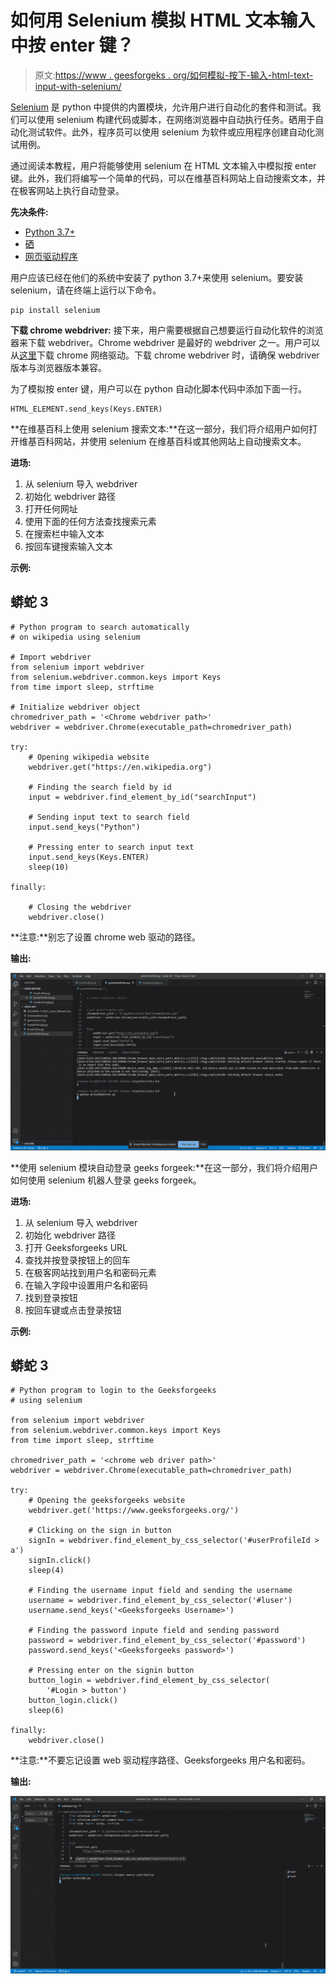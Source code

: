 # 如何用 Selenium 模拟 HTML 文本输入中按 enter 键？

> 原文:[https://www . geesforgeks . org/如何模拟-按下-输入-html-text-input-with-selenium/](https://www.geeksforgeeks.org/how-to-simulate-pressing-enter-in-html-text-input-with-selenium/)

[Selenium](https://www.geeksforgeeks.org/selenium-python-tutorial/) 是 python 中提供的内置模块，允许用户进行自动化的套件和测试。我们可以使用 selenium 构建代码或脚本，在网络浏览器中自动执行任务。硒用于自动化测试软件。此外，程序员可以使用 selenium 为软件或应用程序创建自动化测试用例。

通过阅读本教程，用户将能够使用 selenium 在 HTML 文本输入中模拟按 enter 键。此外，我们将编写一个简单的代码，可以在维基百科网站上自动搜索文本，并在极客网站上执行自动登录。

**先决条件:**

*   [Python 3.7+](https://www.geeksforgeeks.org/python-programming-language/)
*   [硒](https://www.geeksforgeeks.org/selenium-python-tutorial/)
*   [网页驱动程序](https://chromedriver.chromium.org/downloads)

用户应该已经在他们的系统中安装了 python 3.7+来使用 selenium。要安装 selenium，请在终端上运行以下命令。

```
pip install selenium
```

**下载 chrome webdriver:** 接下来，用户需要根据自己想要运行自动化软件的浏览器来下载 webdriver。Chrome webdriver 是最好的 webdriver 之一。用户可以从[这里](https://chromedriver.chromium.org/downloads)下载 chrome 网络驱动。下载 chrome webdriver 时，请确保 webdriver 版本与浏览器版本兼容。

为了模拟按 enter 键，用户可以在 python 自动化脚本代码中添加下面一行。

```
HTML_ELEMENT.send_keys(Keys.ENTER)
```

**在维基百科上使用 selenium 搜索文本:**在这一部分，我们将介绍用户如何打开维基百科网站，并使用 selenium 在维基百科或其他网站上自动搜索文本。

**进场:**

1.  从 selenium 导入 webdriver
2.  初始化 webdriver 路径
3.  打开任何网址
4.  使用下面的任何方法查找搜索元素
5.  在搜索栏中输入文本
6.  按回车键搜索输入文本

**示例:**

## 蟒蛇 3

```
# Python program to search automatically
# on wikipedia using selenium

# Import webdriver
from selenium import webdriver
from selenium.webdriver.common.keys import Keys
from time import sleep, strftime

# Initialize webdriver object
chromedriver_path = '<Chrome webdriver path>'
webdriver = webdriver.Chrome(executable_path=chromedriver_path)

try:
    # Opening wikipedia website
    webdriver.get("https://en.wikipedia.org")

    # Finding the search field by id
    input = webdriver.find_element_by_id("searchInput")

    # Sending input text to search field
    input.send_keys("Python")

    # Pressing enter to search input text
    input.send_keys(Keys.ENTER)
    sleep(10)

finally:

    # Closing the webdriver
    webdriver.close()
```

**注意:**别忘了设置 chrome web 驱动的路径。

**输出:**

![](img/a3376750c3202dab719449753d96f6e6.png)

**使用 selenium 模块自动登录 geeks forgeek:**在这一部分，我们将介绍用户如何使用 selenium 机器人登录 geeks forgeek。

**进场:**

1.  从 selenium 导入 webdriver
2.  初始化 webdriver 路径
3.  打开 Geeksforgeeks URL
4.  查找并按登录按钮上的回车
5.  在极客网站找到用户名和密码元素
6.  在输入字段中设置用户名和密码
7.  找到登录按钮
8.  按回车键或点击登录按钮

**示例:**

## 蟒蛇 3

```
# Python program to login to the Geeksforgeeks
# using selenium

from selenium import webdriver
from selenium.webdriver.common.keys import Keys
from time import sleep, strftime

chromedriver_path = '<chrome web driver path>'
webdriver = webdriver.Chrome(executable_path=chromedriver_path)

try:
    # Opening the geeksforgeeks website
    webdriver.get('https://www.geeksforgeeks.org/')

    # Clicking on the sign in button
    signIn = webdriver.find_element_by_css_selector('#userProfileId > a')
    signIn.click()
    sleep(4)

    # Finding the username input field and sending the username
    username = webdriver.find_element_by_css_selector('#luser')
    username.send_keys('<Geeksforgeeks Username>')

    # Finding the password inpute field and sending password
    password = webdriver.find_element_by_css_selector('#password')
    password.send_keys('<Geeksforgeeks password>')

    # Pressing enter on the signin button
    button_login = webdriver.find_element_by_css_selector(
        '#Login > button')
    button_login.click()
    sleep(6)

finally:
    webdriver.close()
```

**注意:**不要忘记设置 web 驱动程序路径、Geeksforgeeks 用户名和密码。

**输出:**

![](img/ec99bc004af420d26c2a9bfdff83fe9e.png)
